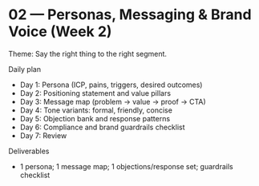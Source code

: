 # 02 — Personas, Messaging & Brand Voice (Week 2)

Theme: Say the right thing to the right segment.

Daily plan
- Day 1: Persona (ICP, pains, triggers, desired outcomes)
- Day 2: Positioning statement and value pillars
- Day 3: Message map (problem → value → proof → CTA)
- Day 4: Tone variants: formal, friendly, concise
- Day 5: Objection bank and response patterns
- Day 6: Compliance and brand guardrails checklist
- Day 7: Review

Deliverables
- 1 persona; 1 message map; 1 objections/response set; guardrails checklist

